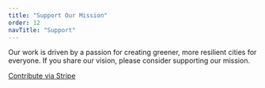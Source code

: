 ```yaml
---
title: "Support Our Mission"
order: 12
navTitle: "Support"
---
```

Our work is driven by a passion for creating greener, more resilient cities for everyone. If you share our vision, please consider supporting our mission.

[Contribute via Stripe](https://buy.stripe.com/7sYeVc20U02j8QEawdc7u02)